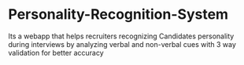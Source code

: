 # Personality-Recognition-System
Its a webapp that helps recruiters recognizing Candidates personality during interviews by analyzing verbal and non-verbal cues with 3 way validation for better accuracy
